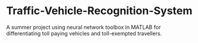 # Traffic-Vehicle-Recognition-System
A summer project using neural network toolbox in MATLAB for differentiating toll paying vehicles and toll-exempted travellers.  
